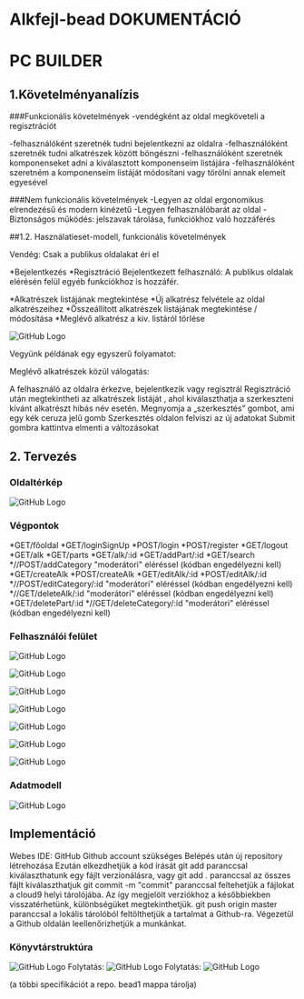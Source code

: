 # Alkfejl-bead DOKUMENTÁCIÓ
# PC BUILDER

## 1.Követelményanalízis
###Funkcionális követelmények
  -vendégként az oldal megköveteli a regisztrációt
  
  -felhasználóként szeretnék tudni bejelentkezni az oldalra
  -felhasználóként szeretnék tudni alkatrészek között böngészni 
  -felhasználóként szeretnék komponenseket adni a kiválasztott komponenseim listájára
  -felhasználóként szeretném a komponenseim listáját módosítani vagy törölni annak elemeit egyesével
  
###Nem funkcionális követelmények
  -Legyen az oldal ergonomikus elrendezésű és modern kinézetű
  -Legyen felhasználóbarát az oldal
  -Biztonságos működés: jelszavak tárolása, funkciókhoz való hozzáférés
  
##1.2. Használatieset-modell, funkcionális követelmények

Vendég: Csak a publikus oldalakat éri el

*Bejelentkezés
*Regisztráció
Bejelentkezett felhasználó: A publikus oldalak elérésén felül egyéb funkciókhoz is hozzáfér.

*Alkatrészek listájának megtekintése
*Új alkatrész felvétele az oldal alkatrészeihez
*Összeállított alkatrészek listájának megtekintése / módosítása
*Meglévő alkatrész a kiv. listáról törlése
 
 ![GitHub Logo](/images/use_case.png)

Vegyünk példának egy egyszerű folyamatot:

Meglévő alkatrészek közül válogatás:

A felhasználó az oldalra érkezve, bejelentkezik vagy regisztrál
Regisztráció után megtekintheti az alkatrészek listáját , ahol kiválaszthatja a szerkeszteni kívánt alkatrészt hibás név esetén.
Megnyomja a „szerkesztés” gombot, ami egy kék ceruza jelű gomb
Szerkesztés oldalon felviszi az új adatokat
Submit gombra kattintva elmenti a változásokat
   

## 2. Tervezés

### Oldaltérkép
![GitHub Logo](/images/Oldaltérkép.png)

### Végpontok
*GET/főoldal
*GET/loginSignUp
*POST/login
*POST/register
*GET/logout
*GET/alk
*GET/parts
*GET/alk/:id
*GET/addPart/:id
*GET/search
*//POST/addCategory  "moderátori" eléréssel (kódban engedélyezni kell)
*GET/createAlk
*POST/createAlk
*GET/editAlk/:id
*POST/editAlk/:id
*//POST/editCategory/:id   "moderátori" eléréssel (kódban engedélyezni kell)
*//GET/deleteAlk/:id       "moderátori" eléréssel (kódban engedélyezni kell)
*GET/deletePart/:id
*//GET/deleteCategory/:id  "moderátori" eléréssel (kódban engedélyezni kell)

### Felhasználói felület

 ![GitHub Logo](/images/Alk1-3.PNG)

 ![GitHub Logo](/images/alk1.png)

 ![GitHub Logo](/images/Alk1-1.PNG)

 ![GitHub Logo](/images/alk2.png)

 ![GitHub Logo](/images/Alk1-2.PNG)

 ![GitHub Logo](/images/alk3.png)

 ![GitHub Logo](/images/alk5.png)


### Adatmodell

 ![GitHub Logo](/images/adatmodell.png)

## Implementáció

Webes IDE: GitHub
  Github account szükséges
  Belépés után új repository létrehozása
  Ezután elkezdhetjük a kód írását
  git add paranccsal kiválaszthatunk egy fájlt verzionálásra, vagy git add . paranccsal az összes fájlt kiválaszthatjuk
  git commit -m "commit" paranccsal feltehetjük a fájlokat a cloud9 helyi tárolójába. Az így megjelölt verziókhoz a későbbiekben          visszatérhetünk, különbségüket megtekinthetjük.
  git push origin master paranccsal a lokális tárolóból feltölthetjük a tartalmat a Github-ra.
  Végezetül a Github oldalán leellenőrizhetjük a munkánkat.
  
### Könyvtárstruktúra


 ![GitHub Logo](/images/k1.png)
Folytatás:
 ![GitHub Logo](/images/k2.png)
Folytatás:
 ![GitHub Logo](/images/k3.png)
  
  (a többi specifikációt a repo. bead1 mappa tárolja)
